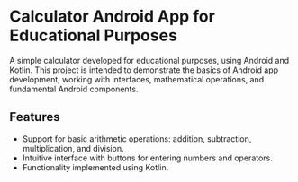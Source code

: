 # Calculator Android App for Educational Purposes

A simple calculator developed for educational purposes, using Android and Kotlin. This project is intended to demonstrate the basics of Android app development, working with interfaces, mathematical operations, and fundamental Android components.

## Features

- Support for basic arithmetic operations: addition, subtraction, multiplication, and division.
- Intuitive interface with buttons for entering numbers and operators.
- Functionality implemented using Kotlin.
